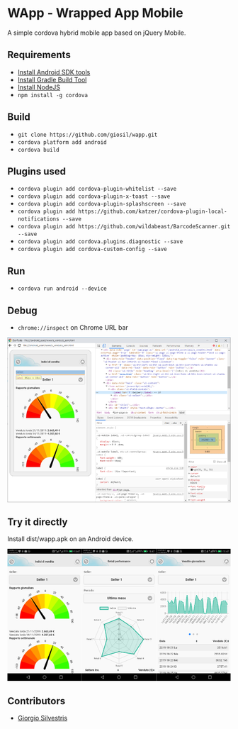 # WApp - Wrapped App Mobile

A simple cordova hybrid mobile app based on jQuery Mobile.

## Requirements

- [Install Android SDK tools](https://developer.android.com)
- [Install Gradle Build Tool](https://gradle.org)
- [Install NodeJS](https://nodejs.org)
- `npm install -g cordova`


## Build

- `git clone https://github.com/giosil/wapp.git`
- `cordova platform add android`
- `cordova build`

## Plugins used

- `cordova plugin add cordova-plugin-whitelist --save`
- `cordova plugin add cordova-plugin-x-toast --save`
- `cordova plugin add cordova-plugin-splashscreen --save`
- `cordova plugin add https://github.com/katzer/cordova-plugin-local-notifications --save`
- `cordova plugin add https://github.com/wildabeast/BarcodeScanner.git --save`
- `cordova plugin add cordova.plugins.diagnostic --save`
- `cordova plugin add cordova-custom-config --save`

## Run

- `cordova run android --device`

## Debug

- `chrome://inspect` on Chrome URL bar

![Chrome inspect](debug.png)

## Try it directly

Install dist/wapp.apk on an Android device.

![WApp](wapp.png)

## Contributors

* [Giorgio Silvestris](https://github.com/giosil)
